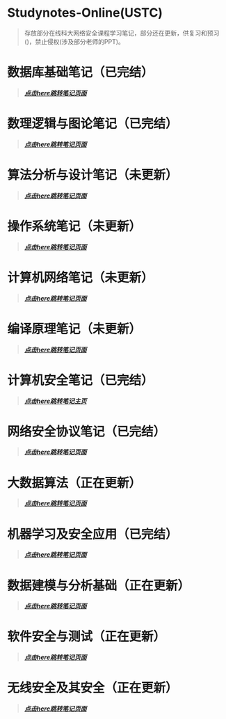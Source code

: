 # Studynotes-Online(USTC)
> 存放部分在线科大网络安全课程学习笔记，部分还在更新，供复习和预习()，禁止侵权(涉及部分老师的PPT)。

# 数据库基础笔记（已完结）

> ***[点击here跳转笔记页面](https://forget-eve.github.io/Database-Basics/#/)***

# 数理逻辑与图论笔记（已完结）

> ***[点击here跳转笔记页面](https://forget-eve.github.io/Mathematics-logic-graph-theory/#/)***

# 算法分析与设计笔记（未更新）

> ***[点击here跳转笔记页面](https://forget-eve.github.io/Algorithm-design-analysis/#/)***

# 操作系统笔记（未更新）

> ***[点击here跳转笔记页面](https://forget-eve.github.io/OS/#/)***

# 计算机网络笔记（未更新）

> ***[点击here跳转笔记页面](https://forget-eve.github.io/Computer-Network/#/)***

# 编译原理笔记（未更新）

> ***[点击here跳转笔记页面](https://forget-eve.github.io/Compiler-Principle/#/)***

# 计算机安全笔记（已完结）

> ***[点击here跳转笔记主页](https://forget-eve.github.io/Computer-Safety/#/)***

# 网络安全协议笔记（已完结）

> ***[点击here跳转笔记页面](https://forget-eve.github.io/NSP/#/)***

# 大数据算法（正在更新）

> ***[点击here跳转笔记页面](https://forget-eve.github.io/Big-data-algorithms/#/)***

# 机器学习及安全应用（已完结）

> ***[点击here跳转笔记页面](https://forget-eve.github.io/Machine-Learning-and-its-Security-Applications/#/)***

# 数据建模与分析基础（正在更新）

> ***[点击here跳转笔记页面](https://forget-eve.github.io/Fundamentals-of-Data-Modeling-and-Analysis/#/)***

# 软件安全与测试（正在更新）

> ***[点击here跳转笔记页面](https://forget-eve.github.io/Software-Security-and-Testing/#/)***

# 无线安全及其安全（正在更新）

> ***[点击here跳转笔记页面](https://forget-eve.github.io/Wireless-Technology-and-its-Security/#/)***
